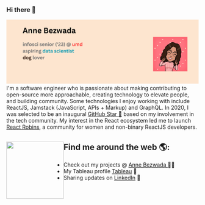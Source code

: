 ### Hi there 👋

<img src="https://github.com/annebezwada/annebezwada/blob/main/Anne%20Bezwada%20Header%20(1).png" alt="banner that says Monica Powell - software engineer, content creator and community organizer alongside a cartoon illustration of Monica">
I'm a software engineer who is passionate about making contributing to open-source more approachable, creating technology to elevate people, and building community. Some technologies I enjoy working with include ReactJS, Jamstack (JavaScript, APIs + Markup) and GraphQL. In 2020, I was selected to be an inaugural <a href="https://stars.github.com/">GitHub Star 🌟</a> based on my involvement in the tech community.  My interest in the React ecosystem led me to launch <a href="https://www.reactrobins.com/">React Robins</a>, a community for women and non-binary ReactJS developers.


## Find me around the web 🌎: <a href="https://github.com/annebezwada/annebezwada/blob/main/Anne%20Bezwada%20Header.png"><img align="left" width="150" height="150" src="https://github.com/M0nica/M0nica/blob/main/octomonica/m0nica-octocat-rotating.gif?raw=true"></a>
- Check out my projects @ <a href="https://www.annebezwada.com"> Anne Bezwada </a> ✍🏾
- My Tableau profile <a href="https://public.tableau.com/app/profile/anne.b.3216"> Tableau</a> 🏓
- Sharing updates on <a href="https://www.linkedin.com/in/annebezwada/">LinkedIn</a> 💼
